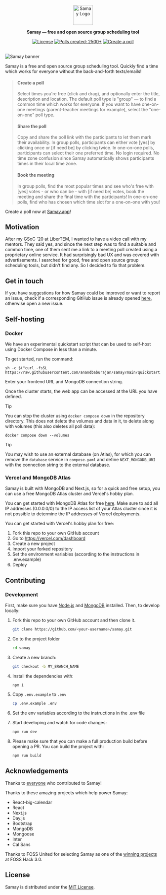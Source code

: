 <div align="center">
  <a href="https://samay.app/">
    <img
      src="./public/favicon.svg"
      alt="Samay Logo"
      height="64"
    />
  </a>
  <p>
    <b>
      Samay — free and open source group scheduling tool
    </b>
  </p>
  <p>

[![License](https://img.shields.io/github/license/anandbaburajan/samay?color=%23000000&style=for-the-badge)](https://github.com/anandbaburajan/samay/blob/main/LICENSE)
[![Polls created: 2500+](https://shields.io/badge/style-2500+-black?&style=for-the-badge&label=Polls%20created)](https://samay.app/)
[![Create a poll](https://shields.io/badge/style-Now-black?&style=for-the-badge&label=Create%20a%20poll)](https://samay.app/)

  </p>
  <br/>
</div>

<img src="./public/banner.png" alt="Samay banner"/>

<br/>

Samay is a free and open source group scheduling tool. Quickly find a time which works for everyone without the back-and-forth texts/emails!

> #### Create a poll
>
> Select times you're free (click and drag), and optionally enter the title, description and location. The default poll type is "group" — to find a common time which works for everyone. If you want to have one-on-one meetings (parent-teacher meetings for example), select the "one-on-one" poll type.
>
> #### Share the poll
>
> Copy and share the poll link with the participants to let them mark their availability. In group polls, participants can either vote [yes] by clicking once or [if need be] by clicking twice. In one-on-one polls, participants can select their one preferred time. No login required. No time zone confusion since Samay automatically shows participants times in their local time zone.
>
> #### Book the meeting
>
> In group polls, find the most popular times and see who's free with [yes] votes - or who can be - with [if need be] votes, book the meeting and share the final time with the participants! In one-on-one polls, find who has chosen which time slot for a one-on-one with you!

Create a poll now at [Samay.app](https://samay.app/)!

## Motivation

After my GSoC '20 at LiberTEM, I wanted to have a video call with my mentors. They said yes, and since the next step was to find a suitable and common time, one of them sent me a link to a meeting poll created using a proprietary online service. It had surprisingly bad UX and was covered with advertisements. I searched for good, free and open source group scheduling tools, but didn't find any. So I decided to fix that problem.

## Get in touch

If you have suggestions for how Samay could be improved or want to report an issue, check if a corresponding GitHub issue is already opened [here](https://github.com/anandbaburajan/samay/issues), otherwise open a new issue.

## Self-hosting

### Docker

We have an experimental quickstart script that can be used to self-host using Docker Compose in less than a minute.

To get started, run the command:

```shell
sh -c $("curl -fsSL https://raw.githubusercontent.com/anandbaburajan/samay/main/quickstart.sh")
```

Enter your frontend URL and MongoDB connection string.

Once the cluster starts, the web app can be accessed at the URL you have defined.

> [!TIP]
>
> You can stop the cluster using `docker compose down` in the repository directory.
> This does not delete the volumes and data in it, to delete along with volumes (this also deletes all poll data):
>
> ```shell
> docker compose down --volumes
> ```

> [!TIP]
>
> You may wish to use an external database (on Atlas), for which you can remove the `database` service in `compose.yaml` and define `NEXT_MONGODB_URI` with the connection string to the external database.

### Vercel and MongoDB Atlas

Samay is built with MongoDB and Next.js, so for a quick and free setup, you can use a free MongoDB Atlas cluster and Vercel's hobby plan.

You can get started with MongoDB Atlas for free [here](https://www.mongodb.com/basics/mongodb-atlas-tutorial). Make sure to add all IP addresses (0.0.0.0/0) to the IP access list of your Atlas cluster since it is not possible to determine the IP addresses of Vercel deployments.

You can get started with Vercel's hobby plan for free:

1. Fork this repo to your own GitHub account
2. Go to https://vercel.com/dashboard
3. Create a new project
4. Import your forked repository
5. Set the environment variables (according to the instructions in .env.example)
6. Deploy

## Contributing

### Development

First, make sure you have [Node.js](https://nodejs.org/en/) and [MongoDB](https://www.mongodb.com/docs/manual/installation/#mongodb-installation-tutorials) installed. Then, to develop locally:

1. Fork this repo to your own GitHub account and then clone it.

   ```sh
   git clone https://github.com/<your-username>/samay.git
   ```

2. Go to the project folder

   ```sh
   cd samay
   ```

3. Create a new branch:

   ```sh
   git checkout -b MY_BRANCH_NAME
   ```

4. Install the dependencies with:

   ```sh
   npm i
   ```

5. Copy `.env.example` to `.env`

   ```sh
   cp .env.example .env
   ```

6. Set the env variables according to the instructions in the .env file

7. Start developing and watch for code changes:

   ```sh
   npm run dev
   ```

8. Please make sure that you can make a full production build before opening a PR. You can build the project with:

   ```sh
   npm run build
   ```

## Acknowledgements

Thanks to [everyone](https://github.com/anandbaburajan/samay/graphs/contributors) who contributed to Samay!

Thanks to these amazing projects which help power Samay:

- React-big-calendar
- React
- Next.js
- Day.js
- Bootstrap
- MongoDB
- Mongoose
- Inter
- Cal Sans

Thanks to FOSS United for selecting Samay as one of the [winning projects](https://forum.fossunited.org/t/foss-hack-3-0-results/1882) at FOSS Hack 3.0.

## License

Samay is distributed under the [MIT License](https://github.com/anandbaburajan/samay/blob/main/LICENSE).

